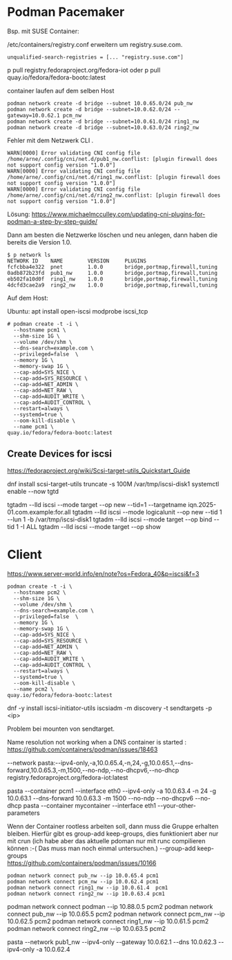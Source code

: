 # Podman Pacemaker

Bsp. mit SUSE Container: 

/etc/containers/registry.conf erweitern um registry.suse.com.

`unqualified-search-registries = [... "registry.suse.com"]`


p pull registry.fedoraproject.org/fedora-iot
oder
p pull quay.io/fedora/fedora-bootc:latest

container laufen auf dem selben Host

```
podman network create -d bridge --subnet 10.0.65.0/24 pub_nw
podman network create -d bridge --subnet=10.0.62.0/24 --gateway=10.0.62.1 pcm_nw
podman network create -d bridge --subnet=10.0.61.0/24 ring1_nw
podman network create -d bridge --subnet=10.0.63.0/24 ring2_nw
```

Fehler mit dem Netzwerk CLI . 
```
WARN[0000] Error validating CNI config file /home/arne/.config/cni/net.d/pub1_nw.conflist: [plugin firewall does not support config version "1.0.0"] 
WARN[0000] Error validating CNI config file /home/arne/.config/cni/net.d/ring1_nw.conflist: [plugin firewall does not support config version "1.0.0"] 
WARN[0000] Error validating CNI config file /home/arne/.config/cni/net.d/ring2_nw.conflist: [plugin firewall does not support config version "1.0.0"] 
```

Lösung: https://www.michaelmcculley.com/updating-cni-plugins-for-podman-a-step-by-step-guide/

Dann am besten die Netzwerke löschen und neu anlegen, dann haben die bereits die Version 1.0. 

```
$ p network ls
NETWORK ID    NAME        VERSION     PLUGINS
fcfcbba4e322  pnet        1.0.0       bridge,portmap,firewall,tuning
0adb872b23fd  pub1_nw     1.0.0       bridge,portmap,firewall,tuning
eb502fa10d0f  ring1_nw    1.0.0       bridge,portmap,firewall,tuning
4dcfd3cae2a9  ring2_nw    1.0.0       bridge,portmap,firewall,tuning
```


Auf dem Host: 

Ubuntu: apt install open-iscsi
modprobe iscsi_tcp 



```
# podman create -t -i \
  --hostname pcm1 \
  --shm-size 1G \
  --volume /dev/shm \
  --dns-search=example.com \
  --privileged=false  \
  --memory 1G \
  --memory-swap 1G \
  --cap-add=SYS_NICE \
  --cap-add=SYS_RESOURCE \
  --cap-add=NET_ADMIN \
  --cap-add=NET_RAW \
  --cap-add=AUDIT_WRITE \
  --cap-add=AUDIT_CONTROL \
  --restart=always \
  --systemd=true \
  --oom-kill-disable \
  --name pcm1 \
quay.io/fedora/fedora-bootc:latest
```

## Create Devices for iscsi

https://fedoraproject.org/wiki/Scsi-target-utils_Quickstart_Guide

  dnf install scsi-target-utils
  truncate -s 100M /var/tmp/iscsi-disk1
  systemctl enable --now tgtd

  tgtadm --lld iscsi --mode target --op new --tid=1 --targetname iqn.2025-01.com.example:for.all
  tgtadm --lld iscsi --mode logicalunit --op new --tid 1 --lun 1 -b /var/tmp/iscsi-disk1
  tgtadm --lld iscsi --mode target --op bind --tid 1 -I ALL
  tgtadm --lld iscsi --mode target --op show


# Client

https://www.server-world.info/en/note?os=Fedora_40&p=iscsi&f=3

```
podman create -t -i \
  --hostname pcm2 \
  --shm-size 1G \
  --volume /dev/shm \
  --dns-search=example.com \
  --privileged=false  \
  --memory 1G \
  --memory-swap 1G \
  --cap-add=SYS_NICE \
  --cap-add=SYS_RESOURCE \
  --cap-add=NET_ADMIN \
  --cap-add=NET_RAW \
  --cap-add=AUDIT_WRITE \
  --cap-add=AUDIT_CONTROL \
  --restart=always \
  --systemd=true \
  --oom-kill-disable \
  --name pcm2 \
quay.io/fedora/fedora-bootc:latest
```

dnf -y install iscsi-initiator-utils
iscsiadm -m discovery -t sendtargets -p \<ip\>

Problem bei mounten von sendtarget. 

Name resolution not working when a DNS container is started : https://github.com/containers/podman/issues/18463





  --network pasta:--ipv4-only,-a,10.0.65.4,-n,24,-g,10.0.65.1,--dns-forward,10.0.65.3,-m,1500,--no-ndp,--no-dhcpv6,--no-dhcp \
registry.fedoraproject.org/fedora-iot:latest

pasta --container pcm1 --interface eth0 --ipv4-only -a 10.0.63.4 -n 24 -g 10.0.63.1 --dns-forward 10.0.63.3 -m 1500 --no-ndp --no-dhcpv6 --no-dhcp
pasta --container mycontainer --interface eth1 --your-other-parameters


Wenn der Container rootless arbeiten soll, dann muss die Gruppe erhalten bleiben. Hierfür gibt es group-add keep-groups, dies funktioniert aber nur mit crun (ich habe 
aber das aktuelle pdoman nur mit runc compilieren können :-( Das muss man noch einmal untersuchen.)
  --group-add keep-groups \
https://github.com/containers/podman/issues/10166


```
podman network connect pub_nw --ip 10.0.65.4 pcm1
podman network connect pcm_nw --ip 10.0.62.4 pcm1
podman network connect ring1_nw --ip 10.0.61.4  pcm1
podman network connect ring2_nw --ip 10.0.63.4 pcm1
```

podman network connect podman --ip 10.88.0.5 pcm2
podman network connect pub_nw --ip 10.0.65.5 pcm2
podman network connect pcm_nw --ip 10.0.62.5 pcm2
podman network connect ring1_nw --ip 10.0.61.5  pcm2
podman network connect ring2_nw --ip 10.0.63.5 pcm2

pasta --network pub1_nw --ipv4-only --gateway 10.0.62.1 --dns 10.0.62.3 --ipv4-only -a 10.0.62.4
